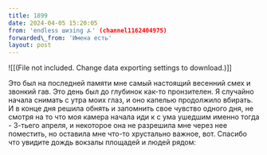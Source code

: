 ```yaml
---
title: 1899
date: 2024-04-05 15:20:05
from: 'endless шизing ⍼' (channel1162404975)
forwarded\_from: 'Имена есть'
layout: post
---
```


![[(File not included. Change data exporting settings to download.)]]

Это был на последней памяти мне самый настоящий весенний смех и звонкий гав. Это день был до глубинок как-то пронзителен. Я случайно начала снимать с утра моих глаз, и оно капелью продолжило вбирать. И в конце дня решила обнять и запомнить свое чувство одного дня, не смотря на то что моя камера начала иди к с ума ушедшим именно тогда - 3-тьего апреля, и некоторое она не разрешила мне через нее поместить, но оставила мне что-то хрустально важное, вот. Спасибо что увидите дождь вокзалы площадей и людей рядом:
